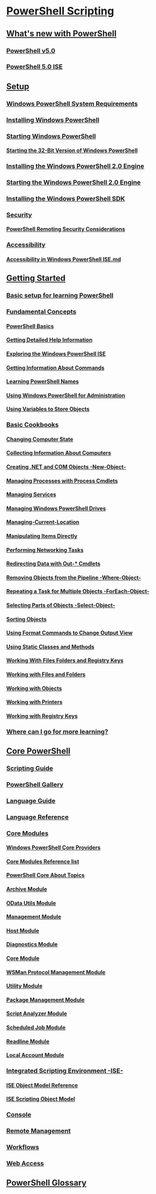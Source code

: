 # [PowerShell Scripting](PowerShell-Scripting.md)

## [What's new with PowerShell](whats-new/What-s-New-With-PowerShell.md)
### [PowerShell v5.0](whats-new/What-s-New-in-Windows-PowerShell-50.md)
### [PowerShell 5.0 ISE](whats-new/What-s-New-in-the-PowerShell-50-ISE.md)

## [Setup](setup/setup-reference.md)
### [Windows PowerShell System Requirements](setup/Windows-PowerShell-System-Requirements.md)
### [Installing Windows PowerShell](setup/Installing-Windows-PowerShell.md)
### [Starting Windows PowerShell](setup/Starting-Windows-PowerShell.md)
#### [Starting the 32-Bit Version of Windows PowerShell](setup/Starting-the-32-Bit-Version-of-Windows-PowerShell.md)
### [Installing the Windows PowerShell 2.0 Engine](setup/Installing-the-Windows-PowerShell-2.0-Engine.md)
### [Starting the Windows PowerShell 2.0 Engine](setup/Starting-the-Windows-PowerShell-2.0-Engine.md)
### [Installing the Windows PowerShell SDK](https://msdn.microsoft.com/en-us/library/ff458115.aspx)
### [Security](setup/security.md)
#### [PowerShell Remoting Security Considerations](setup/WinRMSecurity.md)
### [Accessibility](setup/accessibility.md)
#### [Accessibility in Windows PowerShell ISE.md](setup/Accessibility-in-Windows-PowerShell-ISE.md)

## [Getting Started](getting-started/Getting-Started-with-Windows-PowerShell.md)
### [Basic setup for learning PowerShell](getting-started/Getting-Ready-to-Use-Windows-PowerShell.md)

### [Fundamental Concepts](getting-started/fundamental-concepts.md)
####  [PowerShell Basics](getting-started/fundamental/Windows-PowerShell-Basics.md)
####  [Getting Detailed Help Information](getting-started/fundamental/Getting-Detailed-Help-Information.md)
####  [Exploring the Windows PowerShell ISE](getting-started/fundamental/Exploring-the-Windows-PowerShell-ISE.md)
####  [Getting Information About Commands](getting-started/fundamental/Getting-Information-About-Commands.md)
####  [Learning  PowerShell Names](getting-started/fundamental/Learning-Windows-PowerShell-Names.md)
####  [Using Windows PowerShell for Administration](getting-started/fundamental/Using-Windows-PowerShell-for-Administration.md)
####  [Using Variables to Store Objects](getting-started/fundamental/Using-Variables-to-Store-Objects.md)

### [Basic Cookbooks](getting-started/basic-cookbooks.md)
####  [Changing Computer State](getting-started/cookbooks/Changing-Computer-State.md)
####  [Collecting Information About Computers](getting-started/cookbooks/Collecting-Information-About-Computers.md)
####  [Creating .NET and COM Objects -New-Object-](getting-started/cookbooks/Creating-.NET-and-COM-Objects--New-Object-.md)
####  [Managing Processes with Process Cmdlets](getting-started/cookbooks/Managing-Processes-with-Process-Cmdlets.md)
####  [Managing Services](getting-started/cookbooks/Managing-Services.md)
####  [Managing Windows PowerShell Drives](getting-started/cookbooks/Managing-Windows-PowerShell-Drives.md)
####  [Managing-Current-Location](getting-started/cookbooks/Managing-Current-Location.md)
####  [Manipulating Items Directly](getting-started/cookbooks/Manipulating-Items-Directly.md)
####  [Performing Networking Tasks](getting-started/cookbooks/Performing-Networking-Tasks.md)
####  [Redirecting Data with Out-* Cmdlets](getting-started/cookbooks/Redirecting-Data-with-Out---Cmdlets.md)
####  [Removing Objects from the Pipeline -Where-Object-](getting-started/cookbooks/Removing-Objects-from-the-Pipeline--Where-Object-.md)
####  [Repeating a Task for Multiple Objects -ForEach-Object-](getting-started/cookbooks/Repeating-a-Task-for-Multiple-Objects--ForEach-Object-.md)
####  [Selecting Parts of Objects -Select-Object-](getting-started/cookbooks/Selecting-Parts-of-Objects--Select-Object-.md)
####  [Sorting Objects](getting-started/cookbooks/Sorting-Objects.md)
####  [Using Format Commands to Change Output View](getting-started/cookbooks/Using-Format-Commands-to-Change-Output-View.md)
####  [Using Static Classes and Methods](getting-started/cookbooks/Using-Static-Classes-and-Methods.md)
####  [Working With Files Folders and Registry Keys](getting-started/cookbooks/Working-With-Files-Folders-and-Registry-Keys.md)
####  [Working with Files and Folders](getting-started/cookbooks/Working-with-Files-and-Folders.md)
####  [Working with Objects](getting-started/cookbooks/Working-with-Objects.md)
####  [Working with Printers](getting-started/cookbooks/Working-with-Printers.md)
####  [Working with Registry Keys](getting-started/cookbooks/Working-with-Registry-Keys.md)

### [Where can I go for more learning?](getting-started/more-powershell-learning.md)

## [Core PowerShell](core-powershell/core-powershell.md)
### [Scripting Guide](core-powershell/scripting-guide.md)
### [PowerShell Gallery](core-powershell/gallery/gallery-reference.md)
### [Language Guide](core-powershell/language-guide.md)
### [Language Reference](core-powershell/language-reference.md)
### [Core Modules](core-powershell/core-modules.md)
####  [Windows PowerShell Core Providers](core-powershell/core-modules/Windows-PowerShell-Core-Providers.md)
####  [Core Modules Reference list](core-powershell/core-modules/Windows-PowerShell-5.0.md)
####  [PowerShell Core About Topics](core-powershell/core-modules/Windows-PowerShell-Core-About-Topics.md)
####  [Archive Module](core-powershell/core-modules/Microsoft.PowerShell.Archive-Module.md)
####  [OData Utils Module](core-powershell/core-modules/Microsoft.PowerShell.ODataUtils-Module.md)
####  [Management Module](core-powershell/core-modules/Microsoft.PowerShell.Management-Module.md)
####  [Host Module](core-powershell/core-modules/Microsoft.PowerShell.Host-Module.md)
####  [Diagnostics Module](core-powershell/core-modules/Microsoft.PowerShell.Diagnostics-Module.md)
####  [Core Module](core-powershell/core-modules/Microsoft.PowerShell.Core-Module.md)
####  [WSMan Protocol Management Module](core-powershell/core-modules/Microsoft.WSMan.Management-Module.md)
####  [Utility Module](core-powershell/core-modules/Microsoft.PowerShell.Utility-Module.md)
####  [Package Management Module](core-powershell/core-modules/PackageManagement-Module.md)
####  [Script Analyzer Module](core-powershell/core-modules/PSScriptAnalyzer-Module.md)
####  [Scheduled Job Module](core-powershell/core-modules/PSScheduledJob-Module.md)
####  [Readline Module](core-powershell/core-modules/PSReadline-Module)
####  [Local Account Module](core-powershell/core-modules/PSLocalAccount5-Module)


### [Integrated Scripting Environment -ISE-](core-powershell/ise-guide.md)
####  [ISE Object Model Reference](core-powershell/ise/Windows-PowerShell-ISE-Object-Model-Reference.md)
####  [ISE Scripting Object Model](core-powershell/ise/The-Windows-PowerShell-ISE-Scripting-Object-Model.md)


### [Console](core-powershell/console-guide.md)
### [Remote Management](core-powershell/remote.md)
### [Workflows](core-powershell/workflows.md)
### [Web Access](core-powershell/web-access.md)

## [PowerShell Glossary](Windows-PowerShell-Glossary.md)
